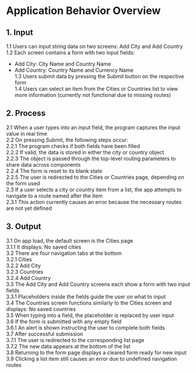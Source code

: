 # Application Behavior Overview

## 1. Input

1.1 Users can input string data on two screens: Add City and Add Country  
1.2 Each screen contains a form with two input fields:  
- Add City: City Name and Country Name  
- Add Country: Country Name and Currency Name  
1.3 Users submit data by pressing the Submit button on the respective form  
1.4 Users can select an item from the Cities or Countries list to view more information (currently not functional due to missing routes)

## 2. Process

2.1 When a user types into an input field, the program captures the input value in real time  
2.2 On pressing Submit, the following steps occur:  
2.2.1 The program checks if both fields have been filled  
2.2.2 If valid, the data is stored in either the city or country object  
2.2.3 The object is passed through the top-level routing parameters to share data across components  
2.2.4 The form is reset to its blank state  
2.2.5 The user is redirected to the Cities or Countries page, depending on the form used  
2.3 If a user selects a city or country item from a list, the app attempts to navigate to a route named after the item  
2.3.1 This action currently causes an error because the necessary routes are not yet defined

## 3. Output

3.1 On app load, the default screen is the Cities page  
3.1.1 It displays: No saved cities  
3.2 There are four navigation tabs at the bottom  
3.2.1 Cities  
3.2.2 Add City  
3.2.3 Countries  
3.2.4 Add Country  
3.3 The Add City and Add Country screens each show a form with two input fields  
3.3.1 Placeholders inside the fields guide the user on what to input  
3.4 The Countries screen functions similarly to the Cities screen and displays: No saved countries  
3.5 When typing into a field, the placeholder is replaced by user input  
3.6 If the form is submitted with any empty field  
3.6.1 An alert is shown instructing the user to complete both fields  
3.7 After successful submission  
3.7.1 The user is redirected to the corresponding list page  
3.7.2 The new data appears at the bottom of the list  
3.8 Returning to the form page displays a cleared form ready for new input  
3.9 Clicking a list item still causes an error due to undefined navigation routes
